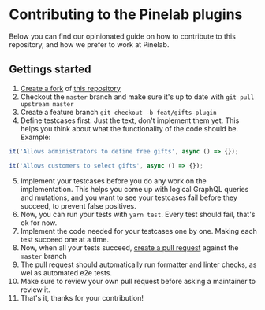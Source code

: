# Contributing to the Pinelab plugins

Below you can find our opinionated guide on how to contribute to this repository, and how we prefer to work at Pinelab.

## Gettings started

1. [Create a fork](https://docs.github.com/en/get-started/quickstart/fork-a-repo) of [this repository](https://github.com/Pinelab-studio/pinelab-vendure-plugins)
2. Checkout the `master` branch and make sure it's up to date with `git pull upstream master`
3. Create a feature branch `git checkout -b feat/gifts-plugin`
4. Define testcases first. Just the text, don't implement them yet. This helps you think about what the functionality of the code should be. Example:

```ts
it('Allows administrators to define free gifts', async () => {});

it('Allows customers to select gifts', async () => {});
```

5. Implement your testcases before you do any work on the implementation. This helps you come up with logical GraphQL queries and mutations, and you want to see your testcases fail before they succeed, to prevent false positives.
6. Now, you can run your tests with `yarn test`. Every test should fail, that's ok for now.
7. Implement the code needed for your testcases one by one. Making each test succeed one at a time.
8. Now, when all your tests succeed, [create a pull request](https://docs.github.com/en/pull-requests/collaborating-with-pull-requests/proposing-changes-to-your-work-with-pull-requests/creating-a-pull-request-from-a-fork) against the `master` branch
9. The pull request should automatically run formatter and linter checks, as wel as automated e2e tests.
10. Make sure to review your own pull request before asking a maintainer to review it.
11. That's it, thanks for your contribution!
